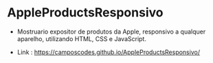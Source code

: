 # AppleProductsResponsivo

- Mostruario expositor de produtos da Apple, responsivo a qualquer aparelho, utilizando HTML, CSS e JavaScript.

- Link : https://camposcodes.github.io/AppleProductsResponsivo/
